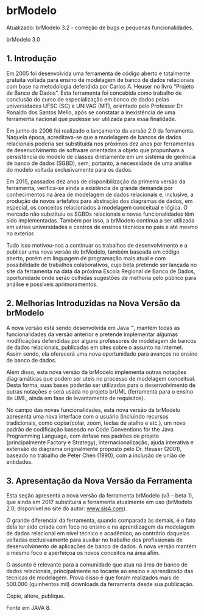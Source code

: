 # brModelo

Atualizado: brModelo 3.2 - correção de bugs e pequenas funcionalidades.

brModelo 3.0

## 1. Introdução

Em 2005 foi desenvolvida uma ferramenta de código aberto e totalmente gratuita voltada para ensino de modelagem de banco de dados relacionais com base na metodologia defendida por Carlos A. Heuser no livro “Projeto de Banco de Dados”. Esta ferramenta foi concebida como trabalho de conclusão do curso de especialização em banco de dados pelas universidades UFSC (SC) e UNIVAG (MT), orientado pelo Professor Dr. Ronaldo dos Santos Mello, após se constatar a inexistência de uma ferramenta nacional que pudesse ser utilizada para essa finalidade.

Em junho de 2006 foi realizado o lançamento da versão 2.0 da ferramenta. Naquela época, acreditava-se que a modelagem de bancos de dados relacionais poderia ser substituída nos próximos dez anos por ferramentas de desenvolvimento de software orientadas a objeto que propunham a persistência do modelo de classes diretamente em um sistema de gerência de banco de dados (SGBD), sem, portanto, a necessidade de uma análise do modelo voltada exclusivamente para os dados.

Em 2015, passados dez anos de disponibilização da primeira versão da ferramenta, verifica-se ainda a existência de grande demanda por conhecimentos na área de modelagem de dados relacionais e, inclusive, a produção de novos artefatos para
abstração dos diagramas de dados, em especial, os conceitos relacionados à modelagem conceitual e lógica. O mercado não substituiu os SGBDs relacionais e novas funcionalidades têm sido implementadas. Também por isso, a brModelo continua a ser utilizada em várias universidades e centros de ensinos técnicos no pais e até mesmo no exterior.

Tudo isso motivou-nos a continuar os trabalhos de desenvolvimento e a publicar uma nova versão do brModelo, também baseada em código aberto, porém em linguagem de programação mais atual e com possibilidade de trabalhos colaborativos, cujo beta pretende ser lançada no site da ferramenta na data da próxima Escola Regional de Banco de Dados, oportunidade onde serão colhidas sugestões de melhoria pelo público para análise e possíveis aprimoramentos.

## 2. Melhorias Introduzidas na Nova Versão da brModelo

A nova versão está sendo desenvolvida em Java ™, mantém todas as funcionalidades da versão anterior e pretende implementar algumas modificações defendidas por alguns professores de modelagem de bancos de dados relacionais, publicadas em sites sobre o assunto na Internet. Assim sendo, ela oferecerá uma nova oportunidade para avanços no ensino de banco de dados.

Além disso, esta nova versão da brModelo implementa outras notações diagramáticas que podem ser uteis no processo de modelagem conceitual. Desta forma, suas bases poderão ser utilizadas para o desenvolvimento de outras notações e será usada no projeto brUML (ferramenta para o ensino de UML, ainda em fase de levantamento de requisitos).

No campo das novas funcionalidades, esta nova versão da brModelo apresenta uma nova interface com o usuário (incluindo recursos tradicionais, como copiar/colar, zoom, teclas de atalho e etc.), um novo padrão de codificação baseado no Code Conventions for the Java Programming Language, com ênfase nos padrões de projeto (principalmente Factory e Strategy), internacionalização, ajuda interativa e extensão do diagrama originalmente proposto pelo Dr. Heuser (2001), baseado no trabalho de Peter Chen (1990), com a inclusão de união de entidades.

## 3. Apresentação da Nova Versão da Ferramenta

Esta seção apresenta a nova versão da ferramenta brModelo (v3 – beta 1), que ainda em 2017 substituirá a ferramenta atualmente em uso (brModelo 2.0, disponível no site do autor: www.sis4.com).

O grande diferencial da ferramenta, quando comparada às demais, é o fato dela ter sido criada com foco no ensino e na aprendizagem da modelagem de dados relacional em nível técnico e acadêmico, ao contrário daquelas voltadas exclusivamente para auxiliar no trabalho dos profissionais de desenvolvimento de aplicações de banco de dados. A nova versão mantém o mesmo foco e aperfeiçoa os novos conceitos na área afim.

O assunto é relevante para a comunidade que atua na área de banco de dados relacionais, principalmente no tocante ao ensino e aprendizado das técnicas de modelagem. Prova disso é que foram realizados mais de 500.000 (quinhentos mil) downloads da ferramenta desde sua publicação.

Copie, altere, publique.

Fonte em JAVA 8.
